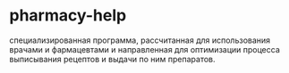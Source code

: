 # pharmacy-help
специализированная программа, рассчитанная для использования врачами и фармацевтами и направленная для оптимизации процесса выписывания рецептов и выдачи по ним препаратов.
